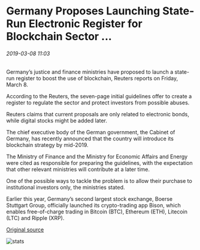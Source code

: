 # Germany Proposes Launching State-Run Electronic Register for Blockchain Sector ...

###### 2019-03-08 11:03

Germany’s justice and finance ministries have proposed to launch a state-run register to boost the use of blockchain, Reuters reports on Friday, March 8.

According to the Reuters, the seven-page initial guidelines offer to create a register to regulate the sector and protect investors from possible abuses.

Reuters claims that current proposals are only related to electronic bonds, while digital stocks might be added later.

The chief executive body of the German government, the Cabinet of Germany, has recently announced that the country will introduce its blockchain strategy by mid-2019.

The Ministry of Finance and the Ministry for Economic Affairs and Energy were cited as responsible for preparing the guidelines, with the expectation that other relevant ministries will contribute at a later time.

One of the possible ways to tackle the problem is to allow their purchase to institutional investors only, the ministries stated.

Earlier this year, Germany’s second largest stock exchange, Boerse Stuttgart Group, officially launched its crypto-trading app Bison, which enables free-of-charge trading in Bitcoin (BTC), Ethereum (ETH), Litecoin (LTC) and Ripple (XRP).

[Original source](https://cointelegraph.com/news/germany-proposes-launching-state-run-electronic-register-for-blockchain-sector)

![stats](https://c.statcounter.com/11760860/0/a89fa40b/1/ "stats")